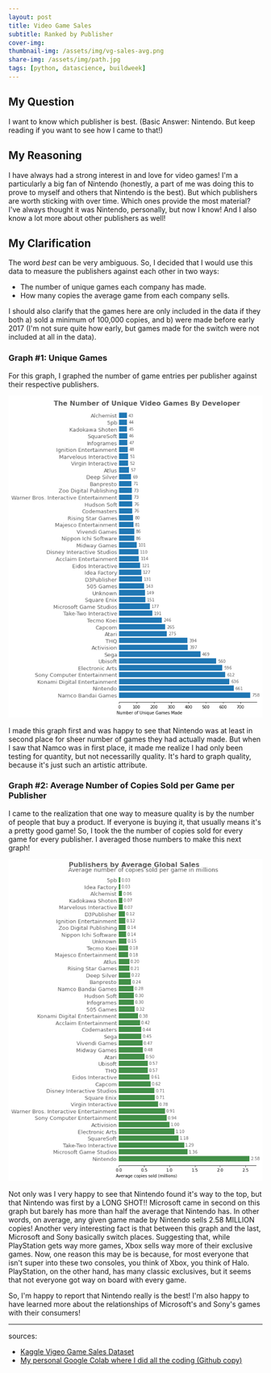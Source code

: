 ```yaml
---
layout: post
title: Video Game Sales
subtitle: Ranked by Publisher
cover-img: 
thumbnail-img: /assets/img/vg-sales-avg.png
share-img: /assets/img/path.jpg
tags: [python, datascience, buildweek]
---
```

## My Question
I want to know which publisher is best. (Basic Answer: Nintendo. But keep reading if you want to see how I came to that!)

## My Reasoning
I have always had a strong interest in and love for video games! I'm a particularly a big fan of Nintendo (honestly, a part of me was doing this to prove to myself and others that Nintendo is the best). But which publishers are worth sticking with over time. Which ones provide the most material? I've always thought it was Nintendo, personally, but now I know! And I also know a lot more about other publishers as well!

## My Clarification
The word *best* can be very ambiguous. So, I decided that I would use this data to measure the publishers against each other in two ways:
- The number of unique games each company has made.
- How many copies the average game from each company  sells.

I should also clarify that the games here are only included in the data if they both a) sold a minimum of 100,000 copies, and b) were made before early 2017 (I'm not sure quite how early, but games made for the switch were not included at all in the data).

### Graph #1: Unique Games
For this graph, I graphed the number of game entries per publisher against their respective publishers.

![graph of unique games made by each publisher](/assets/img/vg-sales.png)

I made this graph first and was happy to see that Nintendo was at least in second place for sheer number of games they had actually made. But when I saw that Namco was in first place, it made me realize I had only been testing for quantity, but not necessarilly quality. It's hard to graph quality, because it's just such an artistic attribute.
### Graph #2: Average Number of Copies Sold per Game per Publisher
I came to the realization that one way to measure quality is by the number of people that buy a product. If everyone is buying it, that usually means it's a pretty good game! So, I took the the number of copies sold for every game for every publisher. I averaged those numbers to make this next graph!

![graph of average number of copies sold per game for each publisher](/assets/img/vg-sales-avg.png)

Not only was I very happy to see that Nintendo found it's way to the top, but that Nintendo was first by a LONG SHOT!! Microsoft came in second on this graph but barely has more than half the average that Nintendo has. In other words, on average, any given game made by Nintendo sells 2.58 MILLION copies! Another very interesting fact is that between this graph and the last, Microsoft and Sony basically switch places. Suggesting that, while PlayStation gets way more games, Xbox sells way more of their exclusive games. Now, one reason this may be is because, for most everyone that isn't super into these two consoles, you think of Xbox, you think of Halo. PlayStation, on the other hand, has many classic exclusives, but it seems that not everyone got way on board with every game.

So, I'm happy to report that Nintendo really is the best! I'm also happy to have learned more about the relationships of Microsoft's and Sony's games with their consumers!

---

sources:
* [Kaggle Vigeo Game Sales Dataset](https://www.kaggle.com/gregorut/videogamesales)
* [My personal Google Colab where I did all the coding (Github copy)](https://github.com/jrivest2/build_week1/blob/master/Justin_Rivest_Buildweek1_Video_Game_Sales.ipynb)
